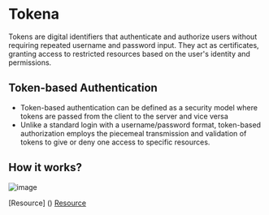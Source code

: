 # Tokena
Tokens are digital identifiers that authenticate and authorize users without requiring repeated username and password input. They act as certificates, granting access to restricted resources based on the user's identity and permissions.

## Token-based Authentication
* Token-based authentication can be defined as a security model where tokens are passed from the client to the server and vice versa
* Unlike a standard login with a username/password format, token-based authorization employs the piecemeal transmission and validation of tokens to give or deny one access to specific resources.

## How it works?

![image](https://github.com/user-attachments/assets/435340d9-9788-4067-8d5d-a09170ea17f2)


[Resource] ()
[Resource]((https://medium.com/@signmycode/understand-what-is-token-based-authentication-types-importance-use-cases-and-best-practices-8c1dbd08637a))
